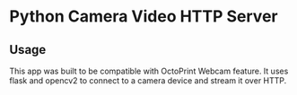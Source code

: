 # Python Camera Video HTTP Server

## Usage

This app was built to be compatible with OctoPrint Webcam feature.
It uses flask and opencv2 to connect to a camera device and stream it over HTTP.

